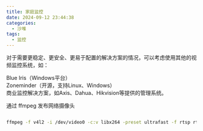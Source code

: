 ```yaml
---
title: 家庭监控
date: 2024-09-12 23:44:38
categories:
  - 沙堆
tags:
  - 监控
---
```


对于需要更稳定、更安全、更易于配置的解决方案的情况，可以考虑使用其他的视频监控系统，如：  
 
Blue Iris（Windows平台）  
Zoneminder（开源，支持Linux、Windows）  
商业监控解决方案，如Axis、Dahua、Hikvision等提供的管理系统。  

通过 ffmpeg 发布网络摄像头
```bash

ffmpeg -f v4l2 -i /dev/video0 -c:v libx264 -preset ultrafast -f rtsp rtsp://localhost:8554/stream

```